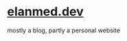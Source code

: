# [elanmed.dev](https://elanmed.dev)

mostly a blog, partly a personal website

<!--
todo:
- playwright integration tests
- migrate to react query/use swr
-->
